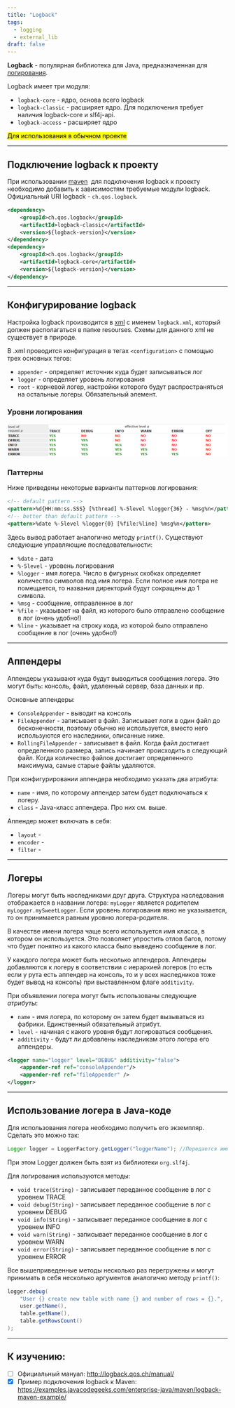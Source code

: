 ```yaml
---
title: "Logback"
tags:
  - logging
  - external_lib
draft: false
---
```


**Logback** - популярная библиотека для Java, предназначенная для [логирования](../logging.md).

Logback имеет три модуля:

- `logback-core` - ядро, основа всего logback
- `logback-classic` - расширяет ядро. Для подключения требует наличия logback-core и slf4j-api.
- `logback-access` - расширяет ядро

<mark>Для использования в обычном проекте</mark>

---
## Подключение logback к проекту

При использовании [maven](../build/maven.md)  для подключения logback к проекту необходимо добавить к зависимостям требуемые модули logback. Официальный URI logback - `ch.qos.logback`.

```xml
<dependency>
    <groupId>ch.qos.logback</groupId>
    <artifactId>logback-classic</artifactId>
    <version>${logback-version}</version>
</dependency>
<dependency>
    <groupId>ch.qos.logback</groupId>
    <artifactId>logback-core</artifactId>
    <version>${logback-version}</version>
</dependency>
```

---
## Конфигурирование logback

Настройка logback производится в [xml](../xml.md) с именем `logback.xml`, который должен располагаться в папке resourses. Схемы для данного xml не существует в природе.

В .xml проводится конфигурация в тегах `<configuration>` с помощью трех основных тегов:

- `appender` - определяет источник куда будет записываться лог
- `logger` - определяет уровень логирования
- `root` - корневой логер, настройки которого будут распространяться на остальные логеры. Обязательный элемент.

### Уровни логирования
![log levels](../../images/log_levels.png)

### Паттерны
Ниже приведены некоторые варианты паттернов логирования:
```xml
<!-- default pattern -->
<pattern>%d{HH:mm:ss.SSS} [%thread] %-5level %logger{36} - %msg%n</pattern>
<!-- better than default pattern -->
<pattern>%date %-5level %logger{0} [%file:%line] %msg%n</pattern>
```

Здесь вывод работает аналогично методу `printf()`. Существуют следующие управляющие последовательности:

- `%date` - дата
- `%-5level` - уровень логирования
- `%logger` - имя логера. Число в фигурных скобках определяет количество символов под имя логера. Если полное имя логера не помещается, то названия директорий будут сокращены до 1 символа.
- `%msg` - сообщение, отправленное в лог
- `%file` - указывает на файл, из которого было отправлено сообщение в лог (очень удобно!)
- `%line` - указывает на строку кода, из которой было отправлено сообщение в лог (очень удобно!)

---
## Аппендеры

Аппендеры указывают куда будут выводиться сообщения логера. Это могут быть: консоль, файл, удаленный сервер, база данных и пр.

Основные аппендеры:

- `ConsoleAppender` - выводит на консоль
- `FileAppender` - записывает в файл. Записывает логи в один файл до бесконечности, поэтому обычно не используется, вместо него используются его наследники, описанные ниже.
- `RollingFileAppender` - записывает в файл. Когда файл достигает определенного размера, запись начинает происходить в следующий файл. Когда количество файлов достигает определенного максимума, самые старые файлы удаляются.

При конфигурировании аппендера необходимо указать два атрибута:

- `name` - имя, по которому аппендер затем будет подключаться к логеру.
- `class` - Java-класс аппендера. Про них см. выше.

Аппендер может включать в себя:

- `layout` -
- `encoder` -
- `filter` -

---
## Логеры

Логеры могут быть наследниками друг друга. Структура наследования отображается в названии логера: `myLogger` является родителем `myLogger.mySweetLogger`. Если уровень логирования явно не указывается, то он принимается равным уровню логера-родителя.

В качестве имени логера чаще всего используется имя класса, в котором он используется. Это позволяет упростить отлов багов, потому что будет понятно из какого класса было выведено сообщение в лог.

У каждого логера может быть несколько аппендеров. Аппендеры добавляются к логеру в соответствии с иерархией логеров (то есть если у рута есть аппендер на консоль, то и у всех наследников тоже будет вывод на консоль) при выставленном флаге `additivity`.

При объявлении логера могут быть использованы следующие *атрибуты*:

- `name` - имя логера, по которому он затем будет вызываться из фабрики. Единственный обязательный атрибут.
- `level` - начиная с какого уровня будут логироваться сообщения.
- `additivity` - будут ли добавлены наследникам этого логера его аппендеры.

```xml
<logger name="logger" level="DEBUG" additivity="false">
    <appender-ref ref="consoleAppender"/>
    <appender-ref ref="fileAppender" />
</logger>
```

---
## Использование логера в Java-коде

Для использования логера необходимо получить его экземпляр. Сделать это можно так:
```java
Logger logger = LoggerFactory.getLogger("loggerName"); //Передается имя логера из logback.xml
```

При этом Logger должен быть взят из библиотеки `org.slf4j`.

Для логирования используются методы:

- `void trace(String)` - записывает переданное сообщение в лог с уровнем TRACE
- `void debug(String)` - записывает переданное сообщение в лог с уровнем DEBUG
- `void info(String)` - записывает переданное сообщение в лог с уровнем INFO
- `void warn(String)` - записывает переданное сообщение в лог с уровнем WARN
- `void error(String)` - записывает переданное сообщение в лог с уровнем ERROR

Все вышеприведенные методы несколько раз перегружены и могут принимать в себя несколько аргументов аналогично методу `printf()`:
```java
logger.debug(
    "User {} create new table with name {} and number of rows = {}.", 
    user.getName(), 
    table.getName(), 
    table.getRowsCount()
);
```

---
## К изучению:

- [ ] Официальный мануал: http://logback.qos.ch/manual/
- [X] Пример подключения logback к Maven: https://examples.javacodegeeks.com/enterprise-java/maven/logback-maven-example/